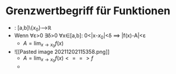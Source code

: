 # Grenzwertbegriff für Funktionen
+ : \[a,b]\\{$x_0$}-->ℝ
+ Wenn ∀ε>0 ∃δ>0 ∀x∈\[a,b]: 0<|x-$x_0$|<δ ==> |f(x)-A|<ε
	+ $A=\lim_{x \to x_0} f(x)$
+ ![[Pasted image 20211202115358.png]]
	+ $A=\lim_{x \to x_0} f(x) <==> f~$
	+ 
